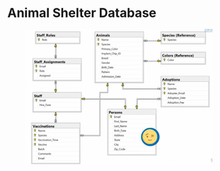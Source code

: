 # Animal Shelter Database

<figure><img src=".gitbook/assets/image (11).png" alt=""><figcaption></figcaption></figure>
